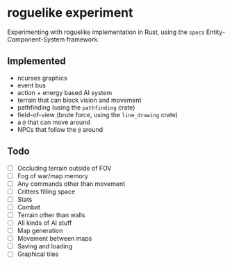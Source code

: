 # roguelike experiment

Experimenting with roguelike implementation in Rust, using the `specs` Entity-Component-System framework.

## Implemented

- ncurses graphics
- event bus
- action + energy based AI system
- terrain that can block vision and movement
- pathfinding (using the `pathfinding` crate)
- field-of-view (brute force, using the `line_drawing` crate)
- a `@` that can move around
- NPCs that follow the `@` around

## Todo

- [ ] Occluding terrain outside of FOV
- [ ] Fog of war/map memory
- [ ] Any commands other than movement
- [ ] Critters filling space
- [ ] Stats
- [ ] Combat
- [ ] Terrain other than walls
- [ ] All kinds of AI stuff
- [ ] Map generation
- [ ] Movement between maps
- [ ] Saving and loading
- [ ] Graphical tiles